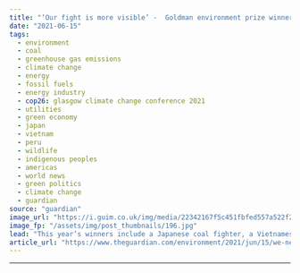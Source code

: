 ```yaml
---
title: "‘Our fight is more visible’ -  Goldman environment prize winners see shift in political winds"
date: "2021-06-15"
tags: 
  - environment
  - coal
  - greenhouse gas emissions
  - climate change
  - energy
  - fossil fuels
  - energy industry
  - cop26: glasgow climate change conference 2021
  - utilities
  - green economy
  - japan
  - vietnam
  - peru
  - wildlife
  - indigenous peoples
  - americas
  - world news
  - green politics
  - climate change
  - guardian
source: "guardian"
image_url: "https://i.guim.co.uk/img/media/22342167f5c451fbfed557a522f2a28cdf206eb0/0_160_3000_1800/master/3000.jpg?width=460&quality=85&auto=format&fit=max&s=13727602078a709e78eb4f62043e7648"
image_fp: "/assets/img/post_thumbnails/196.jpg"
lead: "This year’s winners include a Japanese coal fighter, a Vietnamese protector of pangolins and a Peruvian forest defenderFor more than 20 years, Kimiko Hirata has fought a long and often lonely battle against coal in Japan, but for the first time the c..."
article_url: "https://www.theguardian.com/environment/2021/jun/15/we-need-real-change-japanese-activist-urges-faster-coal-phase-out"
---
```


---
